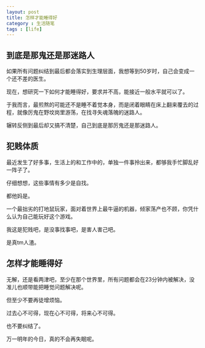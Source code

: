 ```yaml
---
layout: post
title: 怎样才能睡得好
category : 生活随笔
tags : [life]
---
```



## 到底是那鬼还是那迷路人

如果所有问题纠结到最后都会落实到生理层面，我想等到50岁时，自己会变成一个还不差的医生。

现在，想研究一下如何才能睡得好，要求并不高，能接近一般水平就可以了。

于我而言，最煎熬的可能还不是睡不着觉本身，而是闭着眼睛在床上翻来覆去的过程，就像厉鬼在野坟岗里游荡，在找寻失魂落魄的迷路人。

辗转反侧到最后却又搞不清楚，自己到底是那厉鬼还是那迷路人。

## 犯贱体质

最近发生了好多事，生活上的和工作中的，单独一件事拎出来，都够我手忙脚乱好一阵子了。

仔细想想，这些事情有多少是自找。

都他妈是。

一个最拙劣的打地鼠玩家，面对着世界上最牛逼的机器，倾家荡产也不顾，你凭什么认为自己能玩好这个游戏。

我这是犯贱吧，是没事找事吧，是害人害己吧。

是真tm人渣。

## 怎样才能睡得好

无解，还是看两津吧，至少在那个世界里，所有问题都会在23分钟内被解决，没准儿也顺带能把睡觉问题解决呢。

但至少不要再徒增烦恼。

过去心不可得，现在心不可得，将来心不可得。

也不要纠结了。

万一明年的今日，真的不会再失眠呢。
